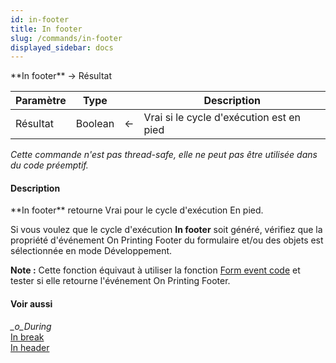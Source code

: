 ```yaml
---
id: in-footer
title: In footer
slug: /commands/in-footer
displayed_sidebar: docs
---
```


<!--REF #_command_.In footer.Syntax-->**In footer**  -> Résultat<!-- END REF-->
<!--REF #_command_.In footer.Params-->
| Paramètre | Type |  | Description |
| --- | --- | --- | --- |
| Résultat | Boolean | &#8592; | Vrai si le cycle d'exécution est en pied |

<!-- END REF-->

*Cette commande n'est pas thread-safe, elle ne peut pas être utilisée dans du code préemptif.*


#### Description 

<!--REF #_command_.In footer.Summary-->**In footer** retourne Vrai pour le cycle d'exécution En pied.<!-- END REF-->

Si vous voulez que le cycle d'exécution **In footer** soit généré, vérifiez que la propriété d'événement On Printing Footer du formulaire et/ou des objets est sélectionnée en mode Développement. 

**Note :** Cette fonction équivaut à utiliser la fonction [Form event code](form-event-code.md) et tester si elle retourne l'événement On Printing Footer.

#### Voir aussi 

*\_o\_During*  
[In break](in-break.md)  
[In header](in-header.md)  